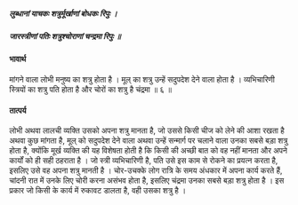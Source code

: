 ##### लुब्धानां याचकः शत्रुर्मूर्खाणां बोधकः रिपुः ।
##### जारस्त्रीणां पतिः शत्रुश्चोराणां चन्द्रमा रिपुः ॥

#### भावार्थ

मांगने वाला लोभी मनुष्य का शत्रु होता है । मूल् का शत्रु उन्हें सदुपदेश देने वाला होता है । व्यभिचारिणी स्त्रियों का शत्रु पति होता है और चोरों का शत्रु है चंद्रमा ॥ ६ ॥

#### तात्पर्य

लोभी अथवा लालची व्यक्ति उसको अपना शत्रु मानता है, जो उससे किसी चीज को लेने की आशा रखता है अथवा कुछ मांगता है, मूल् को सदुपदेश देने वाला अथवा उन्हें सन्मार्ग पर चलाने वाला उनका सबसे बड़ा शत्रु होता है, क्योंकि मूर्ख व्यक्ति की यह विशेषता होती है कि किसी की अच्छी बात को वह नहीं मानता और अपने कार्यों को ही सही ठहराता है । जो स्त्री व्यभिचारिणी है, पति उसे इस काम से रोकने का प्रयत्न करता है, इसलिए उसे वह अपना शत्रु मानती है । चोर-उचक्के लोग रात्रि के समय अंधकार में अपना कार्य करते हैं, चांदनी रात में उनके लिए चोरी करना असंभव होता है, इसलिए चंद्रमा उनका सबसे बड़ा शत्रु होता है । इस प्रकार जो किसी के कार्य में रुकावट डालता है, वही उसका शत्रु है ।